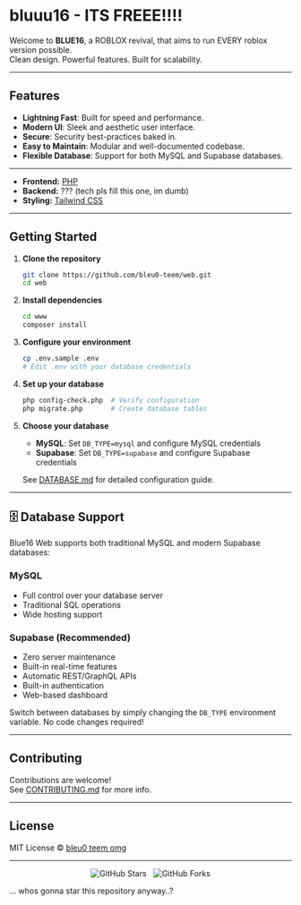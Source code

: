 # bluuu16 - ITS FREEE!!!!

Welcome to **BLUE16**, a ROBLOX revival, that aims to run EVERY roblox version possible.  
Clean design. Powerful features. Built for scalability.

---

## Features

- **Lightning Fast**: Built for speed and performance.
- **Modern UI**: Sleek and aesthetic user interface.
- **Secure**: Security best-practices baked in.
- **Easy to Maintain**: Modular and well-documented codebase.
- **Flexible Database**: Support for both MySQL and Supabase databases.

---

- **Frontend:** [PHP](https://www.php.net/)
- **Backend:** ??? (tech pls fill this one, im dumb)
- **Styling:** [Tailwind CSS](https://tailwindcss.com/)

---

## Getting Started

1. **Clone the repository**
   ```bash
   git clone https://github.com/bleu0-teem/web.git
   cd web
   ```

2. **Install dependencies**
   ```bash
   cd www
   composer install
   ```

3. **Configure your environment**
   ```bash
   cp .env.sample .env
   # Edit .env with your database credentials
   ```

4. **Set up your database**
   ```bash
   php config-check.php  # Verify configuration
   php migrate.php       # Create database tables
   ```

5. **Choose your database**
   - **MySQL**: Set `DB_TYPE=mysql` and configure MySQL credentials
   - **Supabase**: Set `DB_TYPE=supabase` and configure Supabase credentials
   
   See [DATABASE.md](www/DATABASE.md) for detailed configuration guide.

---

## 🗄️ Database Support

Blue16 Web supports both traditional MySQL and modern Supabase databases:

### MySQL
- Full control over your database server
- Traditional SQL operations
- Wide hosting support

### Supabase (Recommended)
- Zero server maintenance
- Built-in real-time features
- Automatic REST/GraphQL APIs
- Built-in authentication
- Web-based dashboard

Switch between databases by simply changing the `DB_TYPE` environment variable. No code changes required!

---

## Contributing

Contributions are welcome!  
See [CONTRIBUTING.md](CONTRIBUTING.md) for more info.

---

## License

MIT License © [bleu0 teem omg](https://github.com/bleu0-teem)

---

<p align="center">
<img src="https://img.shields.io/github/stars/bleu0-teem/web?style=social" alt="GitHub Stars"/>
&nbsp;
<img src="https://img.shields.io/github/forks/bleu0-teem/web?style=social" alt="GitHub Forks"/>
</p>

... whos gonna star this repository anyway..?